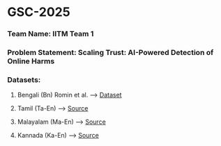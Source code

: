 # GSC-2025

### Team Name: IITM Team 1
### Problem Statement: Scaling Trust: AI-Powered Detection of Online Harms



### Datasets:
1. Bengali
(Bn) Romin et al. --> [Dataset](https://www.kaggle.com/datasets/naurosromim/bengali-hate-speech-dataset)

2. Tamil 
(Ta-En) --> [Source](https://github.com/goru001/nlp-for-tanglish)

3. Malayalam
(Ma-En) --> [Source](https://github.com/goru001/nlp-for-manglish)

4. Kannada
(Ka-En) --> [Source](https://github.com/goru001/nlp-for-kannada)
